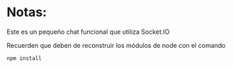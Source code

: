 # Notas:

Este es un pequeño chat funcional que utiliza Socket.IO

Recuerden que deben de reconstruir los módulos de node con el comando

```
npm install
```